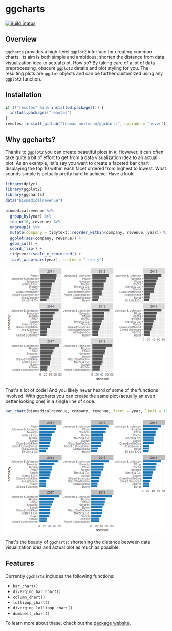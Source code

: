ggcharts
================

[![Build Status](https://travis-ci.com/thomas-neitmann/ggcharts.svg?branch=master)](https://travis-ci.com/thomas-neitmann/ggcharts)

Overview
--------

`ggcharts` provides a high-level `ggplot2` interface for creating common charts. Its aim is both simple and ambitious: shorten the distance from data visualization idea to actual plot. How so? By taking care of a lot of data preprocessing, obscure `ggplot2` details and plot styling for you. The resulting plots are `ggplot` objects and can be further customized using any `ggplot2` function.

Installation
------------

``` r
if (!"remotes" %in% installed.packages()) {
  install.packages("remotes")
}
remotes::install_github("thomas-neitmann/ggcharts", upgrade = "never")
```

Why ggcharts?
-------------

Thanks to `ggplot2` you can create beautiful plots in `R`. However, it can often take quite a bit of effort to get from a data visualization idea to an actual plot. As an example, let's say you want to create a faceted bar chart displaying the top 10 within each facet ordered from highest to lowest. What sounds simple is actually pretty hard to achieve. Have a look:

``` r
library(dplyr)
library(ggplot2)
library(ggcharts)
data("biomedicalrevenue")

biomedicalrevenue %>%
  group_by(year) %>%
  top_n(10, revenue) %>%
  ungroup() %>%
  mutate(company = tidytext::reorder_within(company, revenue, year)) %>%
  ggplot(aes(company, revenue)) +
  geom_col() +
  coord_flip() +
  tidytext::scale_x_reordered() +
  facet_wrap(vars(year), scales = "free_y")
```

![](man/figures/README-motivation-1.png)

That's a lot of code! And you likely never heard of some of the functions involved. With ggcharts you can create the same plot (actually an even better looking one) in a single line of code.

``` r
bar_chart(biomedicalrevenue, company, revenue, facet = year, limit = 10)
```

![](man/figures/README-motivation_continued-1.png)

That's the beauty of `ggcharts`: shortening the distance between data visualization idea and actual plot as much as possible.

Features
--------

Currently `ggcharts` includes the following functions:

-   `bar_chart()`
-   `diverging_bar_chart()`
-   `column_chart()`
-   `lollipop_chart()`
-   `diverging_lollipop_chart()`
-   `dumbbell_chart()`

To learn more about these, check out the [package website](https://thomas-neitmann.github.io/ggcharts/reference/index.html).
